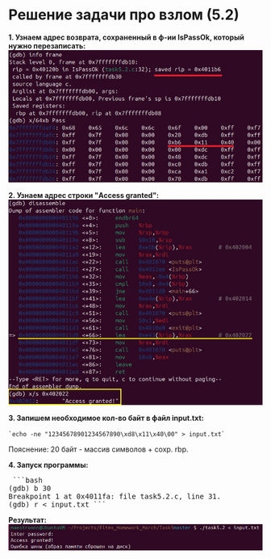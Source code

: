# Решение задачи про взлом (5.2)

**1. Узнаем адрес возврата, сохраненный в ф-ии IsPassOk, который нужно перезаписать:**
![адрес возврата](images/adres_vozvrata.jpg)

**2. Узнаем адрес строки "Access granted":**
![адрес строки](images/adres_stroki.jpg)

**3. Запишем необходимое кол-во байт в файл input.txt:**

`` `echo -ne "12345678901234567890\xd8\x11\x40\00" > input.txt` ``

Пояснение: 20 байт - массив символов + сохр. rbp.

**4. Запуск программы:**

<pre> ```bash 
(gdb) b 30 
Breakpoint 1 at 0x4011fa: file task5.2.c, line 31. 
(gdb) r < input.txt ``` </pre>

**Результат:**
![результат](images/result.jpg)